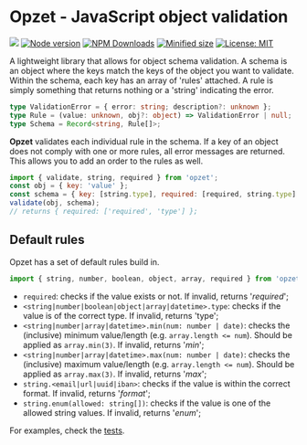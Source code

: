 # Opzet - JavaScript object validation

![](https://github.com/kevtiq/opzet/workflows/test/badge.svg)
[![Node version](https://img.shields.io/npm/v/opzet.svg?style=flat)](https://www.npmjs.com/package/opzet)
[![NPM Downloads](https://img.shields.io/npm/dm/opzet.svg?style=flat)](https://www.npmjs.com/package/opzet)
[![Minified size](https://img.shields.io/bundlephobia/min/opzet?label=minified)](https://www.npmjs.com/package/opzet)
[![License: MIT](https://img.shields.io/badge/License-MIT-yellow.svg)](https://opensource.org/licenses/MIT)

A lightweight library that allows for object schema validation. A schema is an object where the keys match the keys of the object you want to validate. Within the schema, each key has an array of 'rules' attached. A rule is simply something that returns nothing or a 'string' indicating the error.

```ts
type ValidationError = { error: string; description?: unknown };
type Rule = (value: unknown, obj?: object) => ValidationError | null;
type Schema = Record<string, Rule[]>;
```

**Opzet** validates each individual rule in the schema. If a key of an object does not comply with one or more rules, all error messages are returned. This allows you to add an order to the rules as well.

```js
import { validate, string, required } from 'opzet';
const obj = { key: 'value' };
const schema = { key: [string.type], required: [required, string.type] };
validate(obj, schema);
// returns { required: ['required', 'type'] };
```

## Default rules

Opzet has a set of default rules build in.

```js
import { string, number, boolean, object, array, required } from 'opzet';
```

- `required`: checks if the value exists or not. If invalid, returns '_required_';
- `<string|number|boolean|object|array|datetime>.type`: checks if the value is of the correct type. If invalid, returns 'type';
- `<string|number|array|datetime>.min(num: number | date)`: checks the (inclusive) minimum value/length (e.g. `array.length <= num`). Should be applied as `array.min(3)`. If invalid, returns '_min_';
- `<string|number|array|datetime>.max(num: number | date)`: checks the (inclusive) maximum value/length (e.g. `array.length <= num`). Should be applied as `array.max(3)`. If invalid, returns '_max_';
- `string.<email|url|uuid|iban>`: checks if the value is within the correct format. If invalid, returns '_format_';
- `string.enum(allowed: string[])`: checks if the value is one of the allowed string values. If invalid, returns '_enum_';

For examples, check the [tests](./tests/index.tests.ts).
